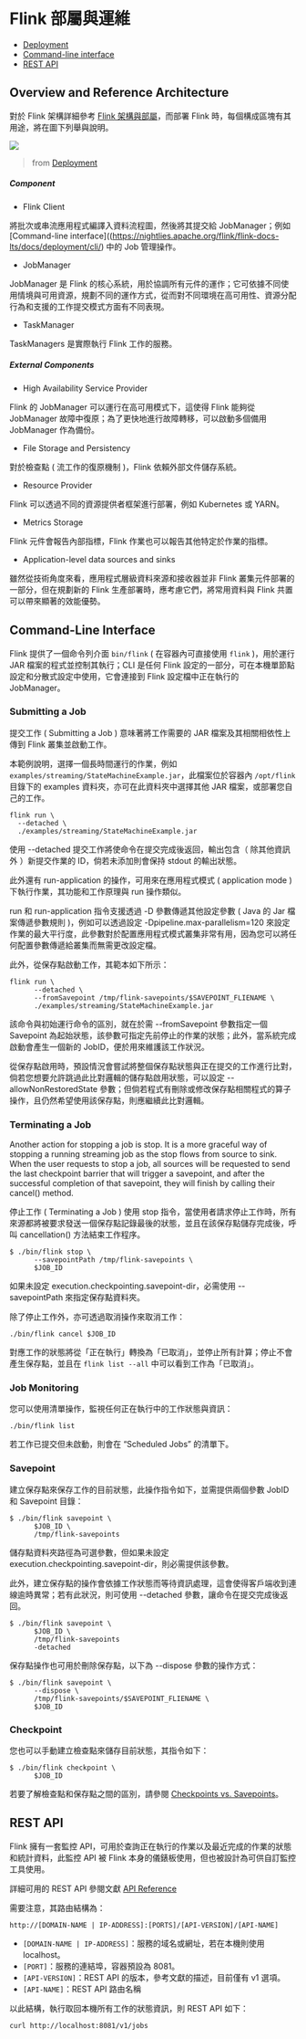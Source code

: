 # Flink 部屬與運維

+ [Deployment](https://nightlies.apache.org/flink/flink-docs-lts/docs/deployment/overview/)
+ [Command-line interface](https://nightlies.apache.org/flink/flink-docs-lts/docs/deployment/cli/)
+ [REST API](https://nightlies.apache.org/flink/flink-docs-lts/docs/ops/rest_api/)

## Overview and Reference Architecture

對於 Flink 架構詳細參考 [Flink 架構與部屬](./architecture-and-deployment.md)，而部署 Flink 時，每個構成區塊有其用途，將在圖下列舉與說明。

![](./img/flink-component-structure.png)
> from [Deployment](https://nightlies.apache.org/flink/flink-docs-lts/docs/deployment/overview/)

##### Component

+ Flink Client

將批次或串流應用程式編譯入資料流程圖，然後將其提交給 JobManager；例如 [Command-line interface]((https://nightlies.apache.org/flink/flink-docs-lts/docs/deployment/cli/) 中的 Job 管理操作。

+ JobManager

JobManager 是 Fl​​ink 的核心系統，用於協調所有元件的運作；它可依據不同使用情境與可用資源，規劃不同的運作方式，從而對不同環境在高可用性、資源分配行為和支援的工作提交模式方面有不同表現。

+ TaskManager

TaskManagers 是實際執行 Flink 工作的服務。

##### External Components

+ High Availability Service Provider

Flink 的 JobManager 可以運行在高可用模式下，這使得 Flink 能夠從 JobManager 故障中復原；為了更快地進行故障轉移，可以啟動多個備用 JobManager 作為備份。

+ File Storage and Persistency

對於檢查點 ( 流工作的復原機制 )，Flink 依賴外部文件儲存系統。

+ Resource Provider

Flink 可以透過不同的資源提供者框架進行部署，例如 Kubernetes 或 YARN。

+ Metrics Storage

Flink 元件會報告內部指標，Flink 作業也可以報告其他特定於作業的指標。

+ Application-level data sources and sinks

雖然從技術角度來看，應用程式層級資料來源和接收器並非 Flink 叢集元件部署的一部分，但在規劃新的 Flink 生產部署時，應考慮它們，將常用資料與 Flink 共置可以帶來顯著的效能優勢。

## Command-Line Interface

Flink 提供了一個命令列介面 ```bin/flink``` ( 在容器內可直接使用 ```flink``` )，用於運行 JAR 檔案的程式並控制其執行；CLI 是任何 Flink 設定的一部分，可在本機單節點設定和分散式設定中使用，它會連接到 Flink 設定檔中正在執行的 JobManager。

### Submitting a Job

提交工作 ( Submitting a Job ) 意味著將工作需要的 JAR 檔案及其相關相依性上傳到 Flink 叢集並啟動工作。

本範例說明，選擇一個長時間運行的作業，例如 ```examples/streaming/StateMachineExample.jar```，此檔案位於容器內 ```/opt/flink``` 目錄下的 examples 資料夾，亦可在此資料夾中選擇其他 JAR 檔案，或部署您自己的工作。

```
flink run \
  --detached \
  ./examples/streaming/StateMachineExample.jar
```

使用 --detached 提交工作將使命令在提交完成後返回，輸出包含（ 除其他資訊外 ）新提交作業的 ID，倘若未添加則會保持 stdout 的輸出狀態。

此外還有 run-application 的操作，可用來在應用程式模式 ( application mode ) 下執行作業，其功能和工作原理與 run 操作類似。

run 和 run-application 指令支援透過 -D 參數傳遞其他設定參數 ( Java 的 Jar 檔案傳遞參數規則 )，例如可以透過設定 -Dpipeline.max-parallelism=120 來設定作業的最大平行度，此參數對於配置應用程式模式叢集非常有用，因為您可以將任何配置參數傳遞給叢集而無需更改設定檔。

此外，從保存點啟動工作，其範本如下所示：

```
flink run \
      --detached \
      --fromSavepoint /tmp/flink-savepoints/$SAVEPOINT_FLIENAME \
      ./examples/streaming/StateMachineExample.jar
```

該命令與初始運行命令的區別，就在於需 --fromSavepoint 參數指定一個 Savepoint 為起始狀態，該參數可指定先前停止的作業的狀態；此外，當系統完成啟動會產生一個新的 JobID，便於用來維護該工作狀況。

從保存點啟用時，預設情況會嘗試將整個保存點狀態與正在提交的工作進行比對，倘若您想要允許跳過此比對邏輯的儲存點啟用狀態，可以設定 --allowNonRestoredState 參數；但倘若程式有刪除或修改保存點相關程式的算子操作，且仍然希望使用該保存點，則應繼續此比對邏輯。

### Terminating a Job

Another action for stopping a job is stop. It is a more graceful way of stopping a running streaming job as the stop flows from source to sink. When the user requests to stop a job, all sources will be requested to send the last checkpoint barrier that will trigger a savepoint, and after the successful completion of that savepoint, they will finish by calling their cancel() method.

停止工作 ( Terminating a Job ) 使用 stop 指令，當使用者請求停止工作時，所有來源都將被要求發送一個保存點記錄最後的狀態，並且在該保存點儲存完成後，呼叫 cancellation() 方法結束工作程序。

```
$ ./bin/flink stop \
      --savepointPath /tmp/flink-savepoints \
      $JOB_ID
```

如果未設定 execution.checkpointing.savepoint-dir，必需使用 --savepointPath 來指定保存點資料夾。

除了停止工作外，亦可透過取消操作來取消工作：

```
./bin/flink cancel $JOB_ID
```

對應工作的狀態將從「正在執行」轉換為「已取消」，並停止所有計算；停止不會產生保存點，並且在 ```flink list --all``` 中可以看到工作為「已取消」。

### Job Monitoring

您可以使用清單操作，監視任何正在執行中的工作狀態與資訊：

```
./bin/flink list
```

若工作已提交但未啟動，則會在 “Scheduled Jobs” 的清單下。

### Savepoint

建立保存點來保存工作的目前狀態，此操作指令如下，並需提供兩個參數 JobID 和 Savepoint 目錄：

```
$ ./bin/flink savepoint \
      $JOB_ID \
      /tmp/flink-savepoints
```

儲存點資料夾路徑為可選參數，但如果未設定 execution.checkpointing.savepoint-dir，則必需提供該參數。

此外，建立保存點的操作會依據工作狀態而等待資訊處理，這會使得客戶端收到連線逾時異常；若有此狀況，則可使用 --detached 參數，讓命令在提交完成後返回。

```
$ ./bin/flink savepoint \
      $JOB_ID \
      /tmp/flink-savepoints
      -detached
```

保存點操作也可用於刪除保存點，以下為 --dispose 參數的操作方式：

```
$ ./bin/flink savepoint \
      --dispose \
      /tmp/flink-savepoints/$SAVEPOINT_FLIENAME \
      $JOB_ID
```

### Checkpoint

您也可以手動建立檢查點來儲存目前狀態，其指令如下：

```
$ ./bin/flink checkpoint \
      $JOB_ID
```

若要了解檢查點和保存點之間的區別，請參閱 [Checkpoints vs. Savepoints](https://nightlies.apache.org/flink/flink-docs-release-1.20/docs/ops/state/checkpoints_vs_savepoints/)。

## REST API

Flink 擁有一套監控 API，可用於查詢正在執行的作業以及最近完成的作業的狀態和統計資料，此監控 API 被 Flink 本身的儀錶板使用，但也被設計為可供自訂監控工具使用。

詳細可用的 REST API 參閱文獻 [API Reference](https://nightlies.apache.org/flink/flink-docs-lts/docs/ops/rest_api/#api-reference)

需要注意，其路由結構為：

```
http://[DOMAIN-NAME | IP-ADDRESS]:[PORTS]/[API-VERSION]/[API-NAME]
```

+ ```[DOMAIN-NAME | IP-ADDRESS]```：服務的域名或網址，若在本機則使用 localhost。
+ ```[PORT]```：服務的連結埠，容器預設為 8081。
+ ```[API-VERSION]```：REST API 的版本，參考文獻的描述，目前僅有 v1 選項。
+ ```[API-NAME]```：REST API 路由名稱

以此結構，執行取回本機所有工作的狀態資訊，則 REST API 如下：

```
curl http://localhost:8081/v1/jobs
```
